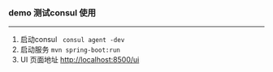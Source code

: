 ### demo 测试consul 使用

-----

1. 启动consul    ```  consul agent -dev ```
2. 启动服务    ```mvn spring-boot:run  ```
3. UI 页面地址   <http://localhost:8500/ui>


